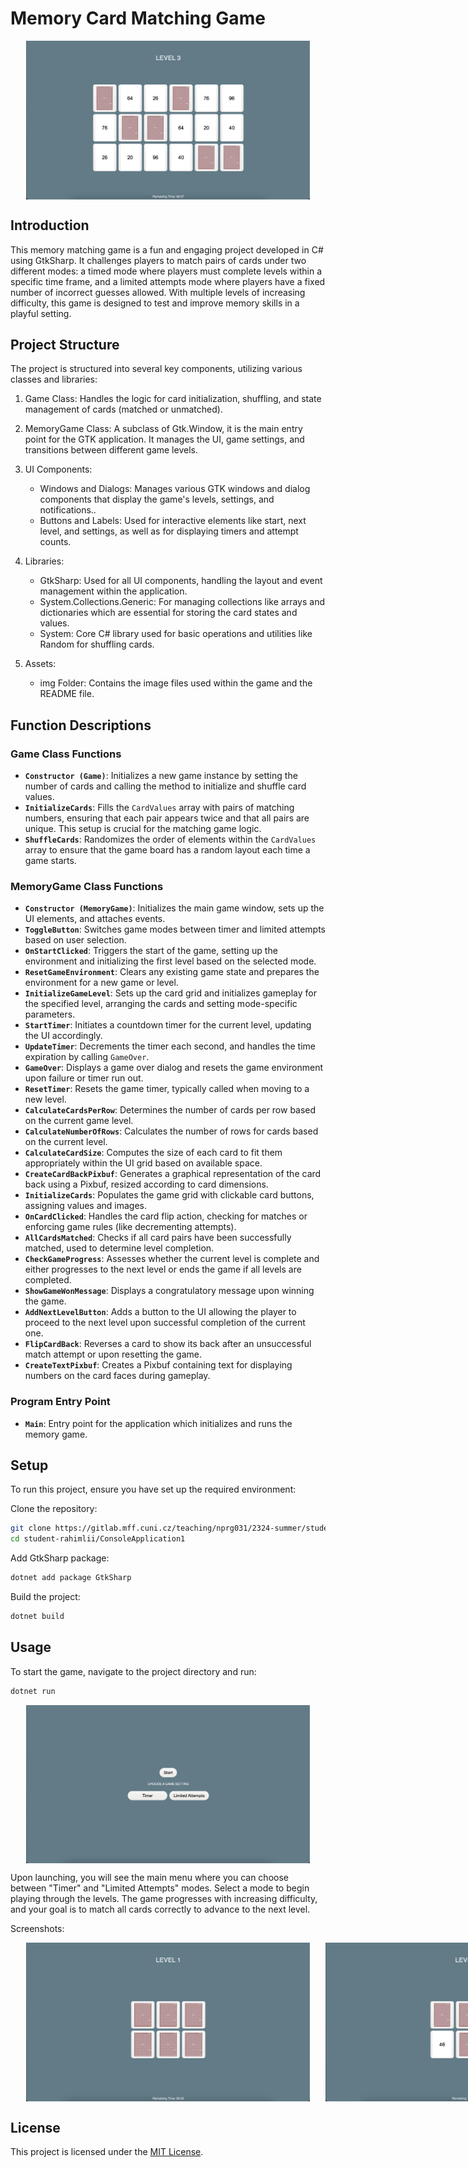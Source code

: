 # Memory Card Matching Game

<div style="display: flex;">
  <img src="ConsoleApplication1/img/gameplay.png" alt="sst1" style="width: 90%;  padding-left: 5%;">
</div>

## Introduction 
This memory matching game is a fun and engaging project developed in C# using GtkSharp. It challenges players to match pairs of cards under two different modes: a timed mode where players must complete levels within a specific time frame, and a limited attempts mode where players have a fixed number of incorrect guesses allowed. With multiple levels of increasing difficulty, this game is designed to test and improve memory skills in a playful setting.

## Project Structure

The project is structured into several key components, utilizing various classes and libraries:

1. Game Class: Handles the logic for card initialization, shuffling, and state management of cards (matched or unmatched).

2. MemoryGame Class:  A subclass of Gtk.Window, it is the main entry point for the GTK application. It manages the UI, game settings, and transitions between different game levels.

3. UI Components:
    - Windows and Dialogs: Manages various GTK windows and dialog components that display the game's levels, settings, and notifications..
    - Buttons and Labels: Used for interactive elements like start, next level, and settings, as well as for displaying timers and attempt counts.

4. Libraries:
    - GtkSharp: Used for all UI components, handling the layout and event management within the application.
    - System.Collections.Generic: For managing collections like arrays and dictionaries which are essential for storing the card states and values.
    - System: Core C# library used for basic operations and utilities like Random for shuffling cards.

5. Assets:
    - img Folder: Contains the image files used within the game and the README file.

## Function Descriptions

### Game Class Functions

- **`Constructor (Game)`**: Initializes a new game instance by setting the number of cards and calling the method to initialize and shuffle card values.
- **`InitializeCards`**: Fills the `CardValues` array with pairs of matching numbers, ensuring that each pair appears twice and that all pairs are unique. This setup is crucial for the matching game logic.
- **`ShuffleCards`**: Randomizes the order of elements within the `CardValues` array to ensure that the game board has a random layout each time a game starts.

### MemoryGame Class Functions

- **`Constructor (MemoryGame)`**: Initializes the main game window, sets up the UI elements, and attaches events.
- **`ToggleButton`**: Switches game modes between timer and limited attempts based on user selection.
- **`OnStartClicked`**: Triggers the start of the game, setting up the environment and initializing the first level based on the selected mode.
- **`ResetGameEnvironment`**: Clears any existing game state and prepares the environment for a new game or level.
- **`InitializeGameLevel`**: Sets up the card grid and initializes gameplay for the specified level, arranging the cards and setting mode-specific parameters.
- **`StartTimer`**: Initiates a countdown timer for the current level, updating the UI accordingly.
- **`UpdateTimer`**: Decrements the timer each second, and handles the time expiration by calling `GameOver`.
- **`GameOver`**: Displays a game over dialog and resets the game environment upon failure or timer run out.
- **`ResetTimer`**: Resets the game timer, typically called when moving to a new level.
- **`CalculateCardsPerRow`**: Determines the number of cards per row based on the current game level.
- **`CalculateNumberOfRows`**: Calculates the number of rows for cards based on the current level.
- **`CalculateCardSize`**: Computes the size of each card to fit them appropriately within the UI grid based on available space.
- **`CreateCardBackPixbuf`**: Generates a graphical representation of the card back using a Pixbuf, resized according to card dimensions.
- **`InitializeCards`**: Populates the game grid with clickable card buttons, assigning values and images.
- **`OnCardClicked`**: Handles the card flip action, checking for matches or enforcing game rules (like decrementing attempts).
- **`AllCardsMatched`**: Checks if all card pairs have been successfully matched, used to determine level completion.
- **`CheckGameProgress`**: Assesses whether the current level is complete and either progresses to the next level or ends the game if all levels are completed.
- **`ShowGameWonMessage`**: Displays a congratulatory message upon winning the game.
- **`AddNextLevelButton`**: Adds a button to the UI allowing the player to proceed to the next level upon successful completion of the current one.
- **`FlipCardBack`**: Reverses a card to show its back after an unsuccessful match attempt or upon resetting the game.
- **`CreateTextPixbuf`**: Creates a Pixbuf containing text for displaying numbers on the card faces during gameplay.

### Program Entry Point

- **`Main`**: Entry point for the application which initializes and runs the memory game.


## Setup

To run this project, ensure you have set up the required environment:

Clone the repository:
  ```bash
  git clone https://gitlab.mff.cuni.cz/teaching/nprg031/2324-summer/student-rahimlii.git
  cd student-rahimlii/ConsoleApplication1
  ```

Add GtkSharp package:
 ```bash
 dotnet add package GtkSharp
 ```

Build the project:
 ```bash
dotnet build
 ```

## Usage

To start the game, navigate to the project directory and run:

 ```bash
dotnet run
 ```

<div style="display: flex;">
  <img src="ConsoleApplication1/img/Start_Screen.png" alt="sst1" style="width: 90%;  padding-left: 5%;">
</div>

Upon launching, you will see the main menu where you can choose between "Timer" and "Limited Attempts" modes. Select a mode to begin playing through the levels. The game progresses with increasing difficulty, and your goal is to match all cards correctly to advance to the next level.

Screenshots:

<div style="display: flex;">
  <img src="ConsoleApplication1/img/level1.png" alt="sst1" style="width: 90%;  padding-left: 5%;">
   <img src="ConsoleApplication1/img/Level1_play.png" alt="sst1" style="width: 90%;  padding-left: 5%;">
</div>

## License

This project is licensed under the [MIT License](LICENSE).